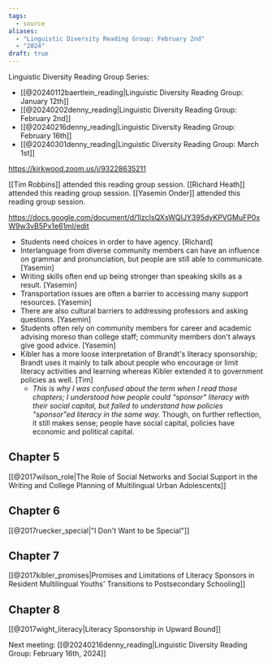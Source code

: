 ```yaml
---
tags:
  - source
aliases:
  - "Linguistic Diversity Reading Group: February 2nd"
  - "2024"
draft: true
---
```

Linguistic Diversity Reading Group Series:
- [[@20240112baertlein_reading|Linguistic Diversity Reading Group: January 12th]]
- [[@20240202denny_reading|Linguistic Diversity Reading Group: February 2nd]]
- [[@20240216denny_reading|Linguistic Diversity Reading Group: February 16th]]
- [[@20240301denny_reading|Linguistic Diversity Reading Group: March 1st]]

https://kirkwood.zoom.us/j/93228635211

[[Tim Robbins]] attended this reading group session.
[[Richard Heath]] attended this reading group session.
[[Yasemin Onder]] attended this reading group session.

https://docs.google.com/document/d/1lzcIsQXsWQIJY395dyKPVGMuFP0xW9w3vB5Px1e61mI/edit

- Students need choices in order to have agency. [Richard]
- Interlanguage from diverse community members can have an influence on grammar and pronunciation, but people are still able to communicate. [Yasemin]
- Writing skills often end up being stronger than speaking skills as a result. [Yasemin]
- Transportation issues are often a barrier to accessing many support resources. [Yasemin]
- There are also cultural barriers to addressing professors and asking questions. [Yasemin]
- Students often rely on community members for career and academic advising moreso than college staff; community members don't always give good advice. [Yasemin]
- Kibler has a more loose interpretation of Brandt's literacy sponsorship; Brandt uses it mainly to talk about people who encourage or limit literacy activities and learning whereas Kibler extended it to government policies as well. [Tim]
	- *This is why I was confused about the term when I read those chapters; I understood how people could "sponsor" literacy with their social capital, but failed to understand how policies "sponsor"ed literacy in the same way.* Though, on further reflection, it still makes sense; people have social capital, policies have economic and political capital.

## Chapter 5
[[@2017wilson_role|The Role of Social Networks and Social Support in the Writing and College Planning of Multilingual Urban Adolescents]]


## Chapter 6
[[@2017ruecker_special|"I Don't Want to be Special"]]

## Chapter 7
[[@2017kibler_promises|Promises and Limitations of Literacy Sponsors in Resident Multilingual Youths' Transitions to Postsecondary Schooling]]

## Chapter 8
[[@2017wight_literacy|Literacy Sponsorship in Upward Bound]]


Next meeting: [[@20240216denny_reading|Linguistic Diversity Reading Group: February 16th, 2024]]
